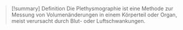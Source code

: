 > [!summary] Definition
> Die Plethysmographie ist eine Methode zur Messung von Volumenänderungen in einem Körperteil oder Organ, meist verursacht durch Blut- oder Luftschwankungen.
